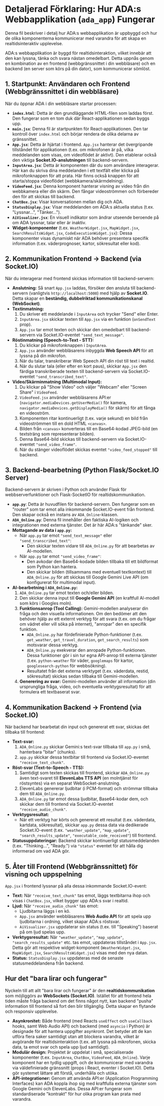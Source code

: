 # Detaljerad Förklaring: Hur ADA:s Webbapplikation (`ada_app`) Fungerar

Denna fil beskriver i detalj hur ADA:s webbapplikation är uppbyggd och hur de olika komponenterna kommunicerar med varandra för att skapa en realtidsinteraktiv upplevelse.

ADA:s webbapplikation är byggd för realtidsinteraktion, vilket innebär att den kan lyssna, tänka och svara nästan omedelbart. Detta uppnås genom en kombination av en frontend (webbgränssnittet i din webbläsare) och en backend (en server som körs på din dator), som kommunicerar sömlöst.

## 1. Startpunkt: Användaren och Frontend (Webbgränssnittet i din webbläsare)

När du öppnar ADA i din webbläsare startar processen:

*   **`index.html`**: Detta är den grundläggande HTML-filen som laddas först. Den fungerar som en tom duk där React-applikationen sedan byggs upp.
*   **`main.jsx`**: Denna fil är startpunkten för React-applikationen. Den tar kontroll över `index.html` och börjar rendera de olika delarna av gränssnittet.
*   **`App.jsx`**: Detta är hjärtat i frontend. `App.jsx` hanterar det övergripande tillståndet för applikationen (t.ex. om mikrofonen är på, vilka meddelanden som visas, om videoflödet är aktivt). Den etablerar också den viktiga **Socket.IO-anslutningen** till backend-servern.
*   **`InputArea.jsx`**: Detta är komponenten där du som användare interagerar. Här kan du skriva dina meddelanden i ett textfält eller klicka på mikrofonknappen för att prata. Här finns också knappen för att starta/stoppa videoflödet (webbkamera/skärmdelning).
*   **`VideoFeed.jsx`**: Denna komponent hanterar visning av video från din webbkamera eller din skärm. Den fångar videoströmmen och förbereder den för att skickas till backend.
*   **`ChatBox.jsx`**: Visar konversationen mellan dig och ADA.
*   **`StatusDisplay.jsx`**: Visar meddelanden om ADA:s aktuella status (t.ex. "Lyssnar...", "Tänker...").
*   **`AiVisualizer.jsx`**: En visuell indikator som ändrar utseende beroende på om ADA lyssnar, talar eller är inaktiv.
*   **Widget-komponenter** (t.ex. `WeatherWidget.jsx`, `MapWidget.jsx`, `SearchResultsWidget.jsx`, `CodeExecutionWidget.jsx`): Dessa komponenter visas dynamiskt när ADA behöver presentera specifik information (t.ex. väderprognoser, kartor, sökresultat eller kod).

## 2. Kommunikation Frontend -> Backend (via Socket.IO)

När du interagerar med frontend skickas information till backend-servern:

*   **Anslutning:** Så snart `App.jsx` laddas, försöker den ansluta till backend-servern (vanligtvis `http://localhost:5000`) med hjälp av **Socket.IO**. Detta skapar en **beständig, dubbelriktad kommunikationskanal (WebSocket)**.
*   **Textinmatning:**
    1.  Du skriver ett meddelande i `InputArea` och trycker "Send" eller Enter.
    2.  `InputArea.jsx` skickar texten till `App.jsx` via en funktion (`onSendText` prop).
    3.  `App.jsx` tar emot texten och skickar den omedelbart till backend-servern via Socket.IO-eventet `"send_text_message"`.
*   **Röstinmatning (Speech-to-Text - STT):**
    1.  Du klickar på mikrofonknappen i `InputArea`.
    2.  `App.jsx` använder webbläsarens inbyggda **Web Speech API** för att lyssna på din mikrofon.
    3.  När du talar, transkriberar Web Speech API din röst till text i realtid.
    4.  När du slutar tala (eller efter en kort paus), skickar `App.jsx` den färdiga transkriberade texten till backend-servern via Socket.IO-eventet `"send_transcribed_text"`.
*   **Video/Skärminmatning (Multimodal Input):**
    1.  Du klickar på "Show Video" och väljer "Webcam" eller "Screen Share" i `VideoFeed`.
    2.  `VideoFeed.jsx` använder webbläsarens API:er (`navigator.mediaDevices.getUserMedia()` för kamera, `navigator.mediaDevices.getDisplayMedia()` för skärm) för att fånga en videoström.
    3.  Komponenten ritar kontinuerligt (t.ex. varje sekund) en bild från videoströmmen till en dold HTML `<canvas>`.
    4.  Bilden från `<canvas>` konverteras till en Base64-kodad JPEG-bild (en textsträng som representerar bilden).
    5.  Denna Base64-bild skickas till backend-servern via Socket.IO-eventet `"send_video_frame"`.
    6.  När du stänger videoflödet skickas eventet `"video_feed_stopped"` till backend.

## 3. Backend-bearbetning (Python Flask/Socket.IO Server)

Backend-servern är skriven i Python och använder Flask för webbserverfunktioner och Flask-SocketIO för realtidskommunikation.

*   **`app.py`**: Detta är huvudfilen för backend-servern. Den fungerar som en "router" som tar emot alla inkommande Socket.IO-event från frontend. Den skapar också en instans av `ADA_Online`-klassen.
*   **`ADA_Online.py`**: Denna fil innehåller den faktiska AI-logiken och integrationen med externa tjänster. Det är här ADA:s "tänkande" sker.
*   **Mottagande av data i `app.py`:**
    *   När `app.py` tar emot `"send_text_message"` eller `"send_transcribed_text"`:
        *   Den skickar texten vidare till `ADA_Online.py` för att bearbetas av AI-modellen.
    *   När `app.py` tar emot `"send_video_frame"`:
        *   Den avkodar den Base64-kodade bilden tillbaka till ett bildformat som Python kan hantera.
        *   Den skickar bilden (tillsammans med eventuell textkontext) till `ADA_Online.py` för att skickas till Google Gemini Live API (om konfigurerat för multimodal input).
*   **AI-bearbetning i `ADA_Online.py`:**
    1.  `ADA_Online.py` tar emot texten och/eller bilden.
    2.  Den skickar denna input till **Google Gemini API** (en kraftfull AI-modell som körs i Googles moln).
    3.  **Funktionsanrop (Tool Calling):** Gemini-modellen analyserar din fråga och den visuella informationen. Om den bedömer att den behöver hjälp av ett externt verktyg för att svara (t.ex. om du frågar om vädret eller vill söka på internet), "anropar" den en specifik funktion.
        *   `ADA_Online.py` har fördefinierade Python-funktioner (t.ex. `get_weather`, `get_travel_duration`, `get_search_results`) som motsvarar dessa verktyg.
        *   `ADA_Online.py` exekverar den anropade Python-funktionen. Dessa funktioner gör i sin tur egna API-anrop till externa tjänster (t.ex. `python-weather` för väder, `googlemaps` för kartor, `googlesearch-python` för webbsökning).
        *   Resultatet från det externa verktyget (t.ex. väderdata, restid, sökresultat) skickas sedan tillbaka till Gemini-modellen.
    4.  **Generering av svar:** Gemini-modellen använder all information (din ursprungliga fråga, video, och eventuella verktygsresultat) för att formulera ett textbaserat svar.

## 4. Kommunikation Backend -> Frontend (via Socket.IO)

När backend har bearbetat din input och genererat ett svar, skickas det tillbaka till frontend:

*   **Text-svar:**
    1.  `ADA_Online.py` skickar Gemini:s text-svar tillbaka till `app.py` i små, hanterbara "bitar" (chunks).
    2.  `app.py` skickar dessa textbitar till frontend via Socket.IO-eventet `"receive_text_chunk"`.
*   **Röst-svar (Text-to-Speech - TTS):**
    1.  Samtidigt som texten skickas till frontend, skickar `ADA_Online.py` även text-svaret till **ElevenLabs TTS API** (en molntjänst för röstsyntes) via en separat WebSocket-anslutning.
    2.  ElevenLabs genererar ljudbitar (i PCM-format) och strömmar tillbaka dem till `ADA_Online.py`.
    3.  `ADA_Online.py` tar emot dessa ljudbitar, Base64-kodar dem, och skickar dem till frontend via Socket.IO-eventet `"receive_audio_chunk"`.
*   **Verktygsresultat:**
    *   När ett verktyg har körts och genererat ett resultat (t.ex. väderdata, kartdata, sökresultat), skickar `app.py` dessa data via dedikerade Socket.IO-event (t.ex. `"weather_update"`, `"map_update"`, `"search_results_update"`, `"executable_code_received"`) till frontend.
*   **Statusuppdateringar:** Backend skickar kontinuerligt statusmeddelanden (t.ex. "Thinking...", "Ready.") via `"status"` eventet för att hålla dig informerad om vad ADA gör.

## 5. Åter till Frontend (Webbgränssnittet) för visning och uppspelning

`App.jsx` i frontend lyssnar på alla dessa inkommande Socket.IO-event:

*   **Text:** När `"receive_text_chunk"` tas emot, läggs textbitarna ihop och visas i `ChatBox.jsx`, vilket bygger upp ADA:s svar i realtid.
*   **Ljud:** När `"receive_audio_chunk"` tas emot:
    *   Ljudbitarna läggs i en kö.
    *   `App.jsx` använder webbläsarens **Web Audio API** för att spela upp ljudbitarna i ordning, vilket skapar ADA:s röstsvar.
    *   `AiVisualizer.jsx` uppdaterar sin status (t.ex. till "Speaking") baserat på om ljud spelas upp.
*   **Verktygsresultat:** När `"weather_update"`, `"map_update"`, `"search_results_update"` etc. tas emot, uppdateras tillståndet i `App.jsx`. Detta gör att respektive widget-komponent (`WeatherWidget.jsx`, `MapWidget.jsx`, `SearchResultsWidget.jsx`) visas med den nya datan.
*   **Status:** `StatusDisplay.jsx` uppdateras med de senaste statusmeddelandena från backend.

## Hur det "bara lirar och fungerar"

Nyckeln till att allt "bara lirar och fungerar" är den **realtidskommunikation** som möjliggörs av **WebSockets (Socket.IO)**. Istället för att frontend hela tiden måste fråga backend om det finns något nytt, kan backend "pusha" information till frontend så fort den blir tillgänglig. Detta skapar en flytande och responsiv upplevelse.

*   **Asynkronitet:** Både frontend (med Reacts `useEffect` och `useCallback` hooks, samt Web Audio API) och backend (med `asyncio` i Python) är designade för att hantera uppgifter asynkront. Det betyder att de kan utföra flera saker samtidigt utan att blockera varandra, vilket är avgörande för realtidsinteraktion (t.ex. att lyssna på mikrofonen, skicka data, ta emot svar och spela upp ljud samtidigt).
*   **Modulär design:** Projektet är uppdelat i små, specialiserade komponenter (t.ex. `InputArea`, `ChatBox`, `VideoFeed`, `ADA_Online`). Varje komponent har en tydlig uppgift, och de kommunicerar med varandra via väldefinierade gränssnitt (props i React, eventer i Socket.IO). Detta gör systemet lättare att förstå, underhålla och utöka.
*   **API-integrationer:** Genom att använda API:er (Application Programming Interfaces) kan ADA koppla ihop sig med kraftfulla externa tjänster som Google Gemini och ElevenLabs. Dessa API:er fungerar som standardiserade "kontrakt" för hur olika program kan prata med varandra.
